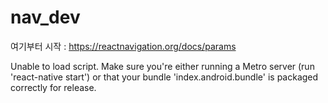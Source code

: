 # nav_dev

여기부터 시작 : https://reactnavigation.org/docs/params

Unable to load script. Make sure you're either running a Metro server (run 'react-native start') or that your bundle 'index.android.bundle' is packaged correctly for release.
